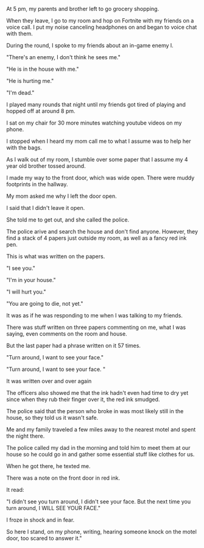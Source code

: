 At 5 pm, my parents and brother left to go grocery shopping.

When they leave, I go to my room and hop on Fortnite with my friends on a voice call. I put my noise canceling headphones on and began to voice chat with them.

During the round, I spoke to my friends about an in-game enemy l.

"There's an enemy, I don't think he sees me."

"He is in the house with me."

"He is hurting me."

"I'm dead."

I played many rounds that night until my friends got tired of playing and hopped off at around 8 pm.

I sat on my chair for 30 more minutes watching youtube videos on my phone.

I stopped when I heard my mom call me to what I assume was to help her with the bags.

As I walk out of my room, I stumble over some paper that I assume my 4 year old brother tossed around.

I made my way to the front door, which was wide open. There were muddy footprints in the hallway.

My mom asked me why I left the door open.

I said that I didn't leave it open.

She told me to get out, and she called the police.

The police arive and search the house and don't find anyone. However, they find a stack of 4 papers just outside my room, as well as a fancy red ink pen.

This is what was written on the papers.

"I see you."

"I'm in your house."

"I will hurt you."

"You are going to die, not yet."

It was as if he was responding to me when I was talking to my friends.

There was stuff written on three papers commenting on me, what I was saying, even comments on the room and house.

But the last paper had a phrase written on it 57 times.

"Turn around, I want to see your face."

"Turn around, I want to see your face. "

It was written over and over again

The officers also showed me that the ink hadn't even had time to dry yet since when they rub their finger over it, the red ink smudged.

The police said that the person who broke in was most likely still in the house, so they told us it wasn't safe.

Me and my family traveled a few miles away to the nearest motel and spent the night there.

The police called my dad in the morning and told him to meet them at our house so he could go in and gather some essential stuff like clothes for us.

When he got there, he texted me.

There was a note on the front door in red ink.

It read:

"I didn't see you turn around, I didn't see your face. But the next time you turn around, I WILL SEE YOUR FACE."

I froze in shock and in fear.

So here I stand, on my phone, writing, hearing someone knock on the motel door, too scared to answer it."
